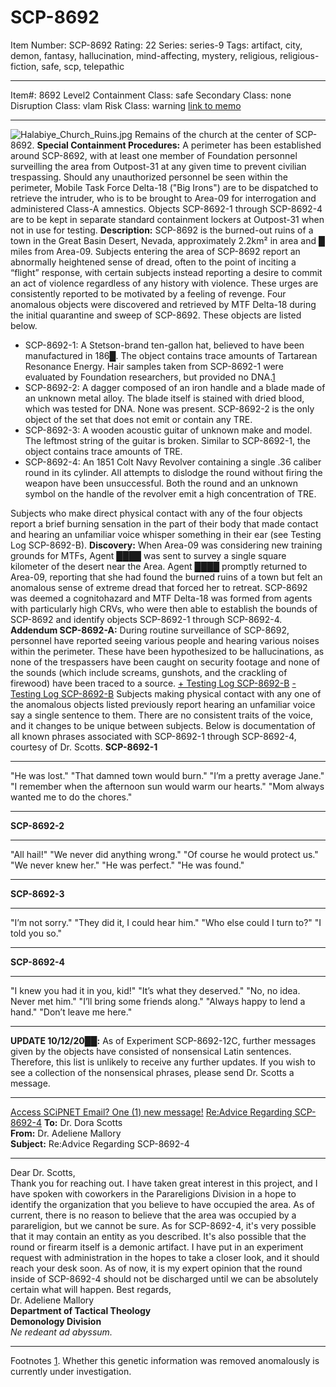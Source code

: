 # SCP-8692
Item Number: SCP-8692
Rating: 22
Series: series-9
Tags: artifact, city, demon, fantasy, hallucination, mind-affecting, mystery, religious, religious-fiction, safe, scp, telepathic

---

Item#: 8692
Level2
Containment Class:
safe
Secondary Class:
none
Disruption Class:
vlam
Risk Class:
warning
[link to memo](/classification-committee-memo)  

* * *
![Halabiye_Church_Ruins.jpg](https://scp-wiki.wdfiles.com/local--files/scp-8692/Halabiye_Church_Ruins.jpg)
Remains of the church at the center of SCP-8692.
**Special Containment Procedures:** A perimeter has been established around SCP-8692, with at least one member of Foundation personnel surveilling the area from Outpost-31 at any given time to prevent civilian trespassing. Should any unauthorized personnel be seen within the perimeter, Mobile Task Force Delta-18 ("Big Irons") are to be dispatched to retrieve the intruder, who is to be brought to Area-09 for interrogation and administered Class-A amnestics.
Objects SCP-8692-1 through SCP-8692-4 are to be kept in separate standard containment lockers at Outpost-31 when not in use for testing.
**Description:** SCP-8692 is the burned-out ruins of a town in the Great Basin Desert, Nevada, approximately 2.2km² in area and █ miles from Area-09. Subjects entering the area of SCP-8692 report an abnormally heightened sense of dread, often to the point of inciting a “flight” response, with certain subjects instead reporting a desire to commit an act of violence regardless of any history with violence. These urges are consistently reported to be motivated by a feeling of revenge.
Four anomalous objects were discovered and retrieved by MTF Delta-18 during the initial quarantine and sweep of SCP-8692. These objects are listed below.
  * SCP-8692-1: A Stetson-brand ten-gallon hat, believed to have been manufactured in 186█. The object contains trace amounts of Tartarean Resonance Energy. Hair samples taken from SCP-8692-1 were evaluated by Foundation researchers, but provided no DNA.[1](javascript:;)
  * SCP-8692-2: A dagger composed of an iron handle and a blade made of an unknown metal alloy. The blade itself is stained with dried blood, which was tested for DNA. None was present. SCP-8692-2 is the only object of the set that does not emit or contain any TRE.
  * SCP-8692-3: A wooden acoustic guitar of unknown make and model. The leftmost string of the guitar is broken. Similar to SCP-8692-1, the object contains trace amounts of TRE.
  * SCP-8692-4: An 1851 Colt Navy Revolver containing a single .36 caliber round in its cylinder. All attempts to dislodge the round without firing the weapon have been unsuccessful. Both the round and an unknown symbol on the handle of the revolver emit a high concentration of TRE.

Subjects who make direct physical contact with any of the four objects report a brief burning sensation in the part of their body that made contact and hearing an unfamiliar voice whisper something in their ear (see Testing Log SCP-8692-B).
**Discovery:** When Area-09 was considering new training grounds for MTFs, Agent ████ was sent to survey a single square kilometer of the desert near the Area. Agent ████ promptly returned to Area-09, reporting that she had found the burned ruins of a town but felt an anomalous sense of extreme dread that forced her to retreat. SCP-8692 was deemed a cognitohazard and MTF Delta-18 was formed from agents with particularly high CRVs, who were then able to establish the bounds of SCP-8692 and identify objects SCP-8692-1 through SCP-8692-4.
**Addendum SCP-8692-A:** During routine surveillance of SCP-8692, personnel have reported seeing various people and hearing various noises within the perimeter. These have been hypothesized to be hallucinations, as none of the trespassers have been caught on security footage and none of the sounds (which include screams, gunshots, and the crackling of firewood) have been traced to a source.
[\+ Testing Log SCP-8692-B](javascript:;)
[\- Testing Log SCP-8692-B](javascript:;)
Subjects making physical contact with any one of the anomalous objects listed previously report hearing an unfamiliar voice say a single sentence to them. There are no consistent traits of the voice, and it changes to be unique between subjects. Below is documentation of all known phrases associated with SCP-8692-1 through SCP-8692-4, courtesy of Dr. Scotts.
**SCP-8692-1**
* * *
"He was lost."
"That damned town would burn."
"I’m a pretty average Jane."
"I remember when the afternoon sun would warm our hearts."
"Mom always wanted me to do the chores."
* * *
**SCP-8692-2**
* * *
"All hail!"
"We never did anything wrong."
"Of course he would protect us."
"We never knew her."
"He was perfect."
"He was found."
* * *
**SCP-8692-3**
* * *
"I’m not sorry."
"They did it, I could hear him."
"Who else could I turn to?"
"I told you so."
* * *
**SCP-8692-4**
* * *
"I knew you had it in you, kid!"
"It’s what they deserved."
"No, no idea. Never met him."
"I’ll bring some friends along."
"Always happy to lend a hand."
"Don’t leave me here."
* * *
  
**UPDATE 10/12/20██:** As of Experiment SCP-8692-12C, further messages given by the objects have consisted of nonsensical Latin sentences. Therefore, this list is unlikely to receive any further updates. If you wish to see a collection of the nonsensical phrases, please send Dr. Scotts a message.
* * *
[Access SCiPNET Email? One (1) new message!](javascript:;)
[Re:Advice Regarding SCP-8692-4](javascript:;)
**To:** Dr. Dora Scotts  
**From:** Dr. Adeliene Mallory  
**Subject:** Re:Advice Regarding SCP-8692-4
* * *
Dear Dr. Scotts,  
Thank you for reaching out. I have taken great interest in this project, and I have spoken with coworkers in the Parareligions Division in a hope to identify the organization that you believe to have occupied the area. As of current, there is no reason to believe that the area was occupied by a parareligion, but we cannot be sure.
As for SCP-8692-4, it's very possible that it may contain an entity as you described. It's also possible that the round or firearm itself is a demonic artifact. I have put in an experiment request with administration in the hopes to take a closer look, and it should reach your desk soon. As of now, it is my expert opinion that the round inside of SCP-8692-4 should not be discharged until we can be absolutely certain what will happen.
Best regards,  
Dr. Adeliene Mallory  
**Department of Tactical Theology**  
**Demonology Division**  
_Ne redeant ad abyssum._
* * *
  

Footnotes
[1](javascript:;). Whether this genetic information was removed anomalously is currently under investigation.